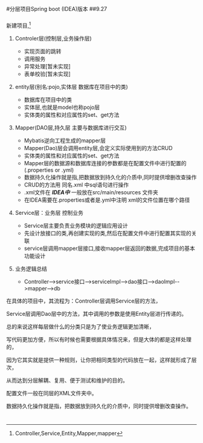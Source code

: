 #分层项目Spring boot (IDEA)版本
##9.27
###
新建项目,[^层次结构]

[^层次结构]:Controller,Service,Entity,Mapper,mapper

1. Controler层(控制层,业务操作层)
    - 实现页面的跳转
    - 调用服务
    - 异常处理[暂未实现]
    - 表单校验[暂未实现]
2. entity层(别名:pojo,实体层 数据库在项目中的类)
    - 数据库在项目中的类
    - 实体层,也就是model也称pojo层
    - 实体类的属性和对应属性的set、get方法
3. Mapper(DAO层,持久层 主要与数据库进行交互)
    - Mybatis逆向工程生成的mapper层
    - Mapper(Dao)层会调用entity层,会定义实际使用到的方法CRUD
    - 实体类的属性和对应属性的set、get方法
    - Mapper层的数据源和数据库连接的参数都是在配置文件中进行配置的(.properties or .yml)
    - 数据持久化操作就是指,把数据放到持久化的介质中,同时提供增删改查操作
    - CRUD的方法用 同名.xml 中sql语句进行操作
    - .xml文件在 ***IDEA中*** 一般放在src/main/resources 文件夹
    - 在IDEA需要在.properties或者是.yml中注明 xml的文件位置在哪个路径
4. Service层：业务层 控制业务
    - Service层主要负责业务模块的逻辑应用设计
    - 先设计放接口的类,再创建实现的类,然后在配置文件中进行配置其实现的关联
    - service层调用mapper层接口,接收mapper层返回的数据,完成项目的基本功能设计
    
5. 业务逻辑总结
    * Controller-->service接口-->serviceImpl-->dao接口-->daoImpl-->mapper-->db


在具体的项目中，其流程为：Controller层调用Service层的方法，

Service层调用Dao层中的方法，其中调用的参数是使用Entity层进行传递的。

总的来说这样每层做什么的分类只是为了使业务逻辑更加清晰，

写代码更加方便，所以有时候也需要根据具体情况来，但是大体的都是这样处理的，

因为它其实就是提供一种规则，让你把相同类型的代码放在一起，这样就形成了层次，

从而达到分层解耦、复用、便于测试和维护的目的。


配置文件一般在同层的XML文件夹中。

数据持久化操作就是指，把数据放到持久化的介质中，同时提供增删改查操作。
     
# #
